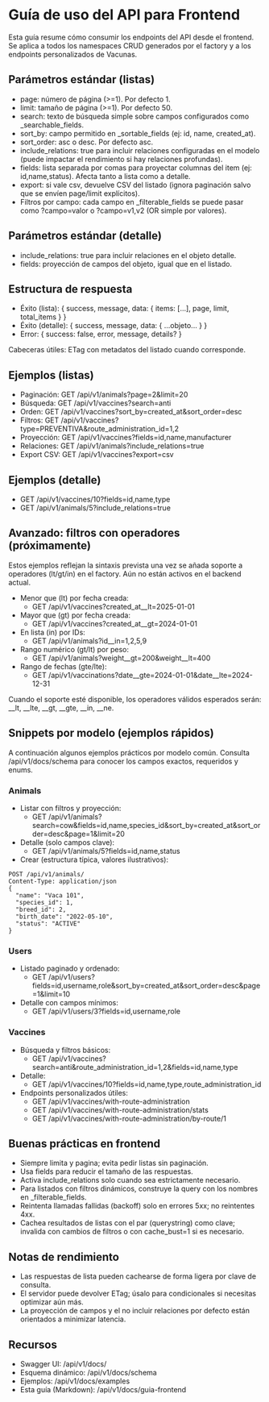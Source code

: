 # Guía de uso del API para Frontend

Esta guía resume cómo consumir los endpoints del API desde el frontend. Se aplica a todos los namespaces CRUD generados por el factory y a los endpoints personalizados de Vacunas.

## Parámetros estándar (listas)
- page: número de página (>=1). Por defecto 1.
- limit: tamaño de página (>=1). Por defecto 50.
- search: texto de búsqueda simple sobre campos configurados como _searchable_fields.
- sort_by: campo permitido en _sortable_fields (ej: id, name, created_at).
- sort_order: asc o desc. Por defecto asc.
- include_relations: true para incluir relaciones configuradas en el modelo (puede impactar el rendimiento si hay relaciones profundas).
- fields: lista separada por comas para proyectar columnas del item (ej: id,name,status). Afecta tanto a lista como a detalle.
- export: si vale csv, devuelve CSV del listado (ignora paginación salvo que se envíen page/limit explícitos).
- Filtros por campo: cada campo en _filterable_fields se puede pasar como ?campo=valor o ?campo=v1,v2 (OR simple por valores).

## Parámetros estándar (detalle)
- include_relations: true para incluir relaciones en el objeto detalle.
- fields: proyección de campos del objeto, igual que en el listado.

## Estructura de respuesta
- Éxito (lista): { success, message, data: { items: [...], page, limit, total_items } }
- Éxito (detalle): { success, message, data: { ...objeto... } }
- Error: { success: false, error, message, details? }

Cabeceras útiles: ETag con metadatos del listado cuando corresponde.

## Ejemplos (listas)
- Paginación: GET /api/v1/animals?page=2&limit=20
- Búsqueda: GET /api/v1/vaccines?search=anti
- Orden: GET /api/v1/vaccines?sort_by=created_at&sort_order=desc
- Filtros: GET /api/v1/vaccines?type=PREVENTIVA&route_administration_id=1,2
- Proyección: GET /api/v1/vaccines?fields=id,name,manufacturer
- Relaciones: GET /api/v1/animals?include_relations=true
- Export CSV: GET /api/v1/vaccines?export=csv

## Ejemplos (detalle)
- GET /api/v1/vaccines/10?fields=id,name,type
- GET /api/v1/animals/5?include_relations=true

## Avanzado: filtros con operadores (próximamente)
Estos ejemplos reflejan la sintaxis prevista una vez se añada soporte a operadores (lt/gt/in) en el factory. Aún no están activos en el backend actual.

- Menor que (lt) por fecha creada:
  - GET /api/v1/vaccines?created_at__lt=2025-01-01
- Mayor que (gt) por fecha creada:
  - GET /api/v1/vaccines?created_at__gt=2024-01-01
- En lista (in) por IDs:
  - GET /api/v1/animals?id__in=1,2,5,9
- Rango numérico (gt/lt) por peso:
  - GET /api/v1/animals?weight__gt=200&weight__lt=400
- Rango de fechas (gte/lte):
  - GET /api/v1/vaccinations?date__gte=2024-01-01&date__lte=2024-12-31

Cuando el soporte esté disponible, los operadores válidos esperados serán: __lt, __lte, __gt, __gte, __in, __ne.

## Snippets por modelo (ejemplos rápidos)
A continuación algunos ejemplos prácticos por modelo común. Consulta /api/v1/docs/schema para conocer los campos exactos, requeridos y enums.

### Animals
- Listar con filtros y proyección:
  - GET /api/v1/animals?search=cow&fields=id,name,species_id&sort_by=created_at&sort_order=desc&page=1&limit=20
- Detalle (solo campos clave):
  - GET /api/v1/animals/5?fields=id,name,status
- Crear (estructura típica, valores ilustrativos):
```
POST /api/v1/animals/
Content-Type: application/json
{
  "name": "Vaca 101",
  "species_id": 1,
  "breed_id": 2,
  "birth_date": "2022-05-10",
  "status": "ACTIVE"
}
```

### Users
- Listado paginado y ordenado:
  - GET /api/v1/users?fields=id,username,role&sort_by=created_at&sort_order=desc&page=1&limit=10
- Detalle con campos mínimos:
  - GET /api/v1/users/3?fields=id,username,role

### Vaccines
- Búsqueda y filtros básicos:
  - GET /api/v1/vaccines?search=anti&route_administration_id=1,2&fields=id,name,type
- Detalle:
  - GET /api/v1/vaccines/10?fields=id,name,type,route_administration_id
- Endpoints personalizados útiles:
  - GET /api/v1/vaccines/with-route-administration
  - GET /api/v1/vaccines/with-route-administration/stats
  - GET /api/v1/vaccines/with-route-administration/by-route/1

## Buenas prácticas en frontend
- Siempre limita y pagina; evita pedir listas sin paginación.
- Usa fields para reducir el tamaño de las respuestas.
- Activa include_relations solo cuando sea estrictamente necesario.
- Para listados con filtros dinámicos, construye la query con los nombres en _filterable_fields.
- Reintenta llamadas fallidas (backoff) solo en errores 5xx; no reintentes 4xx.
- Cachea resultados de listas con el par (querystring) como clave; invalida con cambios de filtros o con cache_bust=1 si es necesario.

## Notas de rendimiento
- Las respuestas de lista pueden cachearse de forma ligera por clave de consulta.
- El servidor puede devolver ETag; úsalo para condicionales si necesitas optimizar aún más.
- La proyección de campos y el no incluir relaciones por defecto están orientados a minimizar latencia.

## Recursos
- Swagger UI: /api/v1/docs/
- Esquema dinámico: /api/v1/docs/schema
- Ejemplos: /api/v1/docs/examples
- Esta guía (Markdown): /api/v1/docs/guia-frontend